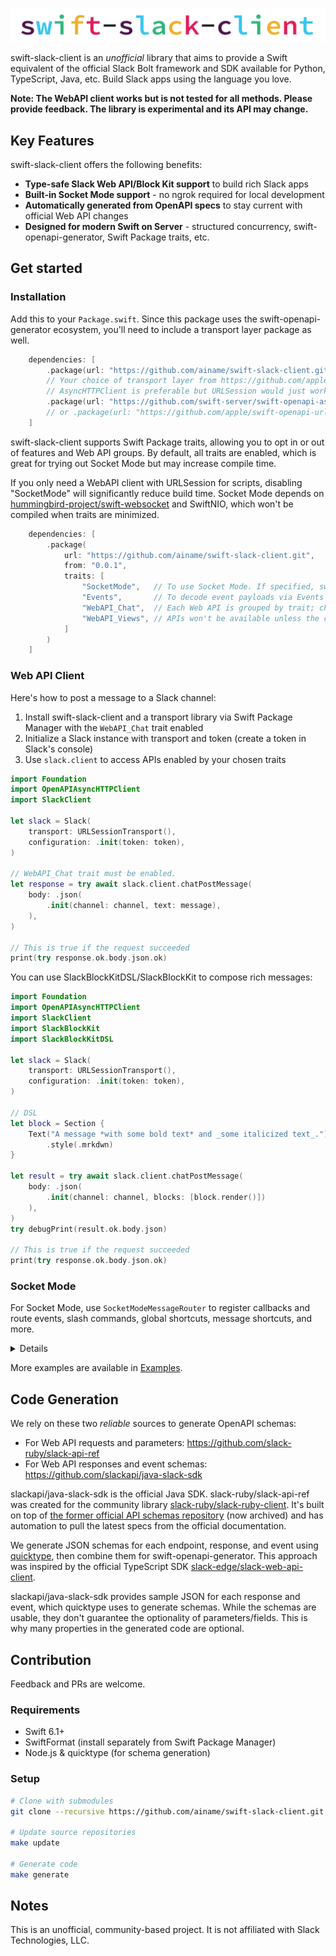 ![swift-slack-client](/docs/logo.png)

swift-slack-client is an _unofficial_ library that aims to provide a Swift equivalent of the official Slack Bolt framework and SDK available for Python, TypeScript, Java, etc.
Build Slack apps using the language you love.

**Note: The WebAPI client works but is not tested for all methods. Please provide feedback. The library is experimental and its API may change.**

## Key Features

swift-slack-client offers the following benefits:

* **Type-safe Slack Web API/Block Kit support** to build rich Slack apps
* **Built-in Socket Mode support** - no ngrok required for local development
* **Automatically generated from OpenAPI specs** to stay current with official Web API changes
* **Designed for modern Swift on Server** - structured concurrency, swift-openapi-generator, Swift Package traits, etc.

## Get started

### Installation

Add this to your `Package.swift`. Since this package uses the swift-openapi-generator ecosystem,
you'll need to include a transport layer package as well.

```swift
    dependencies: [
        .package(url: "https://github.com/ainame/swift-slack-client.git", from: "0.0.1"),
        // Your choice of transport layer from https://github.com/apple/swift-openapi-generator?tab=readme-ov-file#package-ecosystem
        // AsyncHTTPClient is preferable but URLSession would just work for simple cases
        .package(url: "https://github.com/swift-server/swift-openapi-async-http-client", from: "1.1.0"),
        // or .package(url: "https://github.com/apple/swift-openapi-urlsession", from: "1.1.0"),
    ]
```

swift-slack-client supports Swift Package traits, allowing you to opt in or out of features and Web API groups.
By default, all traits are enabled, which is great for trying out Socket Mode but may increase compile time.

If you only need a WebAPI client with URLSession for scripts, disabling "SocketMode" will significantly reduce build time.
Socket Mode depends on [hummingbird-project/swift-websocket](https://github.com/hummingbird-project/swift-websocket) and SwiftNIO,
which won't be compiled when traits are minimized.

```swift
    dependencies: [
        .package(
            url: "https://github.com/ainame/swift-slack-client.git",
            from: "0.0.1",
            traits: [
                "SocketMode",   // To use Socket Mode. If specified, swift-websocket package will be included
                "Events",       // To decode event payloads via Events API (not RTM)
                "WebAPI_Chat",  // Each Web API is grouped by trait; chat.postMessage -> WebAPI_Chat
                "WebAPI_Views", // APIs won't be available unless the corresponding trait is enabled
            ]
        )
    ]
```

### Web API Client

Here's how to post a message to a Slack channel:

1. Install swift-slack-client and a transport library via Swift Package Manager with the `WebAPI_Chat` trait enabled
2. Initialize a Slack instance with transport and token (create a token in Slack's console)
3. Use `slack.client` to access APIs enabled by your chosen traits

```swift
import Foundation
import OpenAPIAsyncHTTPClient
import SlackClient

let slack = Slack(
    transport: URLSessionTransport(),
    configuration: .init(token: token),
)

// WebAPI_Chat trait must be enabled.
let response = try await slack.client.chatPostMessage(
    body: .json(
        .init(channel: channel, text: message),
    ),
)

// This is true if the request succeeded
print(try response.ok.body.json.ok)
```

You can use SlackBlockKitDSL/SlackBlockKit to compose rich messages:

```swift
import Foundation
import OpenAPIAsyncHTTPClient
import SlackClient
import SlackBlockKit
import SlackBlockKitDSL

let slack = Slack(
    transport: URLSessionTransport(),
    configuration: .init(token: token),
)

// DSL
let block = Section {
    Text("A message *with some bold text* and _some italicized text_.")
        .style(.mrkdwn)
}

let result = try await slack.client.chatPostMessage(
    body: .json(
        .init(channel: channel, blocks: [block.render()])
    ),
)
try debugPrint(result.ok.body.json)

// This is true if the request succeeded
print(try response.ok.body.json.ok)
```

### Socket Mode

For Socket Mode, use `SocketModeMessageRouter` to register callbacks and
route events, slash commands, global shortcuts, message shortcuts, and more.

<details>

```swift
// You need app level token (`appToken`) to open a connection
let slack = Slack(
    transport: AsyncHTTPClientTransport(),
    configuration: .init(
        appToken: appToken,
        token: token,
    ),
)

// Create a router
let router = SocketModeMessageRouter()

// onSocketModeMessage handles routing for all events
//
// context - provides access to API client, logger and helpers
// envelope - wrapper structure containing payloads
router.onSocketModeMessage { context, envelope in
    print("onMessage")
}

// Granular event routing
router.onEvent { context, envelope in
    switch envelope.event {
    case .appMention:
        print("onEvent: appMention")
    case .message:
        print("onEvent: message")
    default:
        break
    }
}

// More fine-grained routing
router.onEvent(AppMentionEvent.self) { _, _, _ in
    print("onEvent: AppMentionEvent")
}

// All the interactive payloads
router.onInteractive { context, envelope in
    switch envelope.body {
    case .shortcut:
        print("onInteractive: .shortcut")
    case .messageAction:
        print("onInteractive: .messageAction")
    case .slashCommands:
        print("onInteractive: .slashCommands")
    case .blockActions:
        print("onInteractive: .blockActions")
    case .viewSubmission:
        print("onInteractive: .viewSubmission")
    case .viewClosed:
        print("onInteractive: .viewClosed")
    case .unsupported:
        print("onInteractive: .unsupported")
    }
}

// Handle specific callback IDs
router.onGlobalShortcut("run-something") { context, payload in
    print("onGlobalShortcut: \(payload._type) \(payload.callbackId!)")
}

router.onBlockAction("run-something") { context, payload in
    print("onGlobalShortcut: \(payload._type) \(payload.callbackId!)")
}

// Echo app with slash command
router.slashCommands("/echo") { context, envelope, event in
    context.respond(to: context.responseUrl, text: event.text, responseType: .inChannel)
}

// Simple text matching for message events
// Supports regex patterns as strings
router.onSlackMessageMatched(with: "Hello", "World") { context, envelope, payload in
    print("onSlackMessageMatched: \(payload.text!)")
}

await slack.addSocketModeMessageRouter(router)

try await slack.runInSocketMode()
```

</details>

More examples are available in [Examples](https://github.com/ainame/swift-slack-client/tree/main/Examples).

## Code Generation

We rely on these two _reliable_ sources to generate OpenAPI schemas:

* For Web API requests and parameters: https://github.com/slack-ruby/slack-api-ref
* For Web API responses and event schemas: https://github.com/slackapi/java-slack-sdk

slackapi/java-slack-sdk is the official Java SDK. slack-ruby/slack-api-ref was created for the community library
[slack-ruby/slack-ruby-client](https://github.com/slack-ruby/slack-ruby-client). It's built on top of [the former official API schemas repository](https://github.com/slackhq/slack-api-docs) (now archived) and has automation to pull the latest specs from the official documentation.

We generate JSON schemas for each endpoint, response, and event using [quicktype](https://github.com/glideapps/quicktype), then combine them for swift-openapi-generator. This approach was inspired by the official TypeScript SDK [slack-edge/slack-web-api-client](https://github.com/slack-edge/slack-web-api-client).

slackapi/java-slack-sdk provides sample JSON for each response and event, which quicktype uses to generate schemas. While the schemas are usable, they don't guarantee the optionality of parameters/fields. This is why many properties in the generated code are optional.

## Contribution

Feedback and PRs are welcome.

### Requirements

* Swift 6.1+
* SwiftFormat (install separately from Swift Package Manager)
* Node.js & quicktype (for schema generation)

### Setup

```bash
# Clone with submodules
git clone --recursive https://github.com/ainame/swift-slack-client.git

# Update source repositories
make update

# Generate code
make generate
```

## Notes

This is an unofficial, community-based project.
It is not affiliated with Slack Technologies, LLC.
